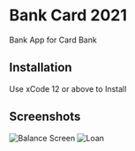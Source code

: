 # Bank Card 2021

Bank App for Card Bank 

## Installation 

Use xCode 12 or above to Install 

## Screenshots 

![Balance Screen](https://github.com/KirProto/BankCard/tree/main/BankCard/Screenshots/Screenshot01.png?raw=true)
![Loan](https://github.com/KirProto/BankCard/tree/main/BankCard/Screenshots/Screenshot02.png?raw=true)
